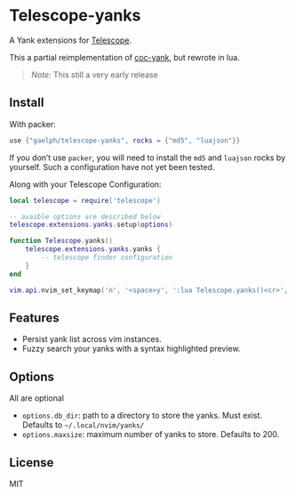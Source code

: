 # Telescope-yanks

A Yank extensions for [Telescope](https://github.com/nvim-telescope/telescope.nvim).

This a partial reimplementation of [coc-yank](https://github.com/neoclide/coc-yank), but rewrote in lua.

> *Note:* This still a very early release 

## Install

With packer:
```lua
use {"gaelph/telescope-yanks", rocks = {"md5", "luajson"}}
```

If you don’t use `packer`, you will need to install the `md5` and `luajson` rocks by yourself. Such a configuration have not yet been tested.

Along with your Telescope Configuration:
```lua
local telescope = require('telescope')

-- avaible options are described below
telescope.extensions.yanks.setup(options)

function Telescope.yanks()
    telescope.extensions.yanks.yanks {
        -- telescope finder configuration
    }
end

vim.api.nvim_set_keymap('n', '<space>y', ':lua Telescope.yanks()<cr>', {silent = true})
```

## Features

 * Persist yank list across vim instances.
 * Fuzzy search your yanks with a syntax highlighted preview.

## Options

All are optional

 * `options.db_dir`: path to a directory to store the yanks. Must exist. Defaults to `~/.local/nvim/yanks/`
 * `options.maxsize`: maximum number of yanks to store. Defaults to 200.

## License

MIT
